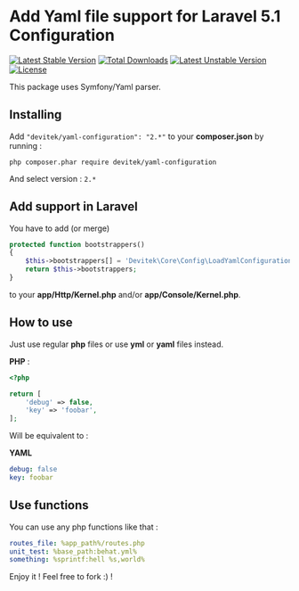 # Add Yaml file support for Laravel 5.1 Configuration

[![Latest Stable Version](https://poser.pugx.org/devitek/yaml-configuration/v/stable)](https://packagist.org/packages/devitek/yaml-configuration)
[![Total Downloads](https://poser.pugx.org/devitek/yaml-configuration/downloads)](https://packagist.org/packages/devitek/yaml-configuration)
[![Latest Unstable Version](https://poser.pugx.org/devitek/yaml-configuration/v/unstable)](https://packagist.org/packages/devitek/yaml-configuration)
[![License](https://poser.pugx.org/devitek/yaml-configuration/license)](https://packagist.org/packages/devitek/yaml-configuration)

This package uses Symfony/Yaml parser.

## Installing

Add ```"devitek/yaml-configuration": "2.*"``` to your **composer.json** by running :

```
php composer.phar require devitek/yaml-configuration
```

And select version : ```2.*```

## Add support in Laravel

You have to add (or merge)

```php
protected function bootstrappers()
{
    $this->bootstrappers[] = 'Devitek\Core\Config\LoadYamlConfiguration';
    return $this->bootstrappers;
}
```

to your **app/Http/Kernel.php** and/or **app/Console/Kernel.php**.

## How to use

Just use regular **php** files or use **yml** or **yaml** files instead.

**PHP** :

```php
<?php

return [
	'debug' => false,
    'key' => 'foobar',
];
```

Will be equivalent to :

**YAML**

```yaml
debug: false
key: foobar
```

## Use functions

You can use any php functions like that :

```yaml
routes_file: %app_path%/routes.php
unit_test: %base_path:behat.yml%
something: %sprintf:hell %s,world%
```

Enjoy it ! Feel free to fork :) !
